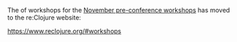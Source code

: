 The of workshops for the [November pre-conference workshops](https://clojureverse.org/t/re-clojure-2021-pre-conference-workshops/8216/1) has moved to the re:Clojure website:

https://www.reclojure.org/#workshops



